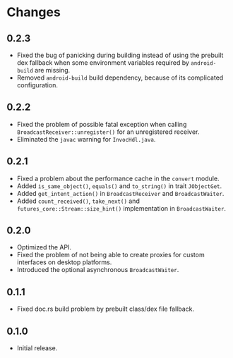 # Changes

## 0.2.3
* Fixed the bug of panicking during building instead of using the prebuilt dex fallback when some environment variables required by `android-build` are missing.
* Removed `android-build` build dependency, because of its complicated configuration.

## 0.2.2
* Fixed the problem of possible fatal exception when calling `BroadcastReceiver::unregister()` for an unregistered receiver.
* Eliminated the `javac` warning for `InvocHdl.java`.

## 0.2.1
* Fixed a problem about the performance cache in the `convert` module.
* Added `is_same_object()`, `equals()` and `to_string()` in trait `JObjectGet`.
* Added `get_intent_action()` in `BroadcastReceiver` and `BroadcastWaiter`.
* Added `count_received()`, `take_next()` and `futures_core::Stream::size_hint()` implementation in `BroadcastWaiter`.

## 0.2.0
* Optimized the API.
* Fixed the problem of not being able to create proxies for custom interfaces on desktop platforms.
* Introduced the optional asynchronous `BroadcastWaiter`.

## 0.1.1
* Fixed doc.rs build problem by prebuilt class/dex file fallback.

## 0.1.0
* Initial release.
